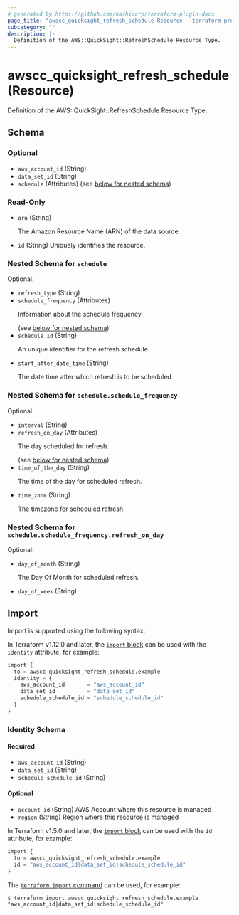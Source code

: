 ```yaml
---
# generated by https://github.com/hashicorp/terraform-plugin-docs
page_title: "awscc_quicksight_refresh_schedule Resource - terraform-provider-awscc"
subcategory: ""
description: |-
  Definition of the AWS::QuickSight::RefreshSchedule Resource Type.
---
```


# awscc_quicksight_refresh_schedule (Resource)

Definition of the AWS::QuickSight::RefreshSchedule Resource Type.



<!-- schema generated by tfplugindocs -->
## Schema

### Optional

- `aws_account_id` (String)
- `data_set_id` (String)
- `schedule` (Attributes) (see [below for nested schema](#nestedatt--schedule))

### Read-Only

- `arn` (String) <p>The Amazon Resource Name (ARN) of the data source.</p>
- `id` (String) Uniquely identifies the resource.

<a id="nestedatt--schedule"></a>
### Nested Schema for `schedule`

Optional:

- `refresh_type` (String)
- `schedule_frequency` (Attributes) <p>Information about the schedule frequency.</p> (see [below for nested schema](#nestedatt--schedule--schedule_frequency))
- `schedule_id` (String) <p>An unique identifier for the refresh schedule.</p>
- `start_after_date_time` (String) <p>The date time after which refresh is to be scheduled</p>

<a id="nestedatt--schedule--schedule_frequency"></a>
### Nested Schema for `schedule.schedule_frequency`

Optional:

- `interval` (String)
- `refresh_on_day` (Attributes) <p>The day scheduled for refresh.</p> (see [below for nested schema](#nestedatt--schedule--schedule_frequency--refresh_on_day))
- `time_of_the_day` (String) <p>The time of the day for scheduled refresh.</p>
- `time_zone` (String) <p>The timezone for scheduled refresh.</p>

<a id="nestedatt--schedule--schedule_frequency--refresh_on_day"></a>
### Nested Schema for `schedule.schedule_frequency.refresh_on_day`

Optional:

- `day_of_month` (String) <p>The Day Of Month for scheduled refresh.</p>
- `day_of_week` (String)

## Import

Import is supported using the following syntax:

In Terraform v1.12.0 and later, the [`import` block](https://developer.hashicorp.com/terraform/language/import) can be used with the `identity` attribute, for example:

```terraform
import {
  to = awscc_quicksight_refresh_schedule.example
  identity = {
    aws_account_id       = "aws_account_id"
    data_set_id          = "data_set_id"
    schedule_schedule_id = "schedule_schedule_id"
  }
}
```

<!-- schema generated by tfplugindocs -->
### Identity Schema

#### Required

- `aws_account_id` (String)
- `data_set_id` (String)
- `schedule_schedule_id` (String)

#### Optional

- `account_id` (String) AWS Account where this resource is managed
- `region` (String) Region where this resource is managed

In Terraform v1.5.0 and later, the [`import` block](https://developer.hashicorp.com/terraform/language/import) can be used with the `id` attribute, for example:

```terraform
import {
  to = awscc_quicksight_refresh_schedule.example
  id = "aws_account_id|data_set_id|schedule_schedule_id"
}
```

The [`terraform import` command](https://developer.hashicorp.com/terraform/cli/commands/import) can be used, for example:

```shell
$ terraform import awscc_quicksight_refresh_schedule.example "aws_account_id|data_set_id|schedule_schedule_id"
```
